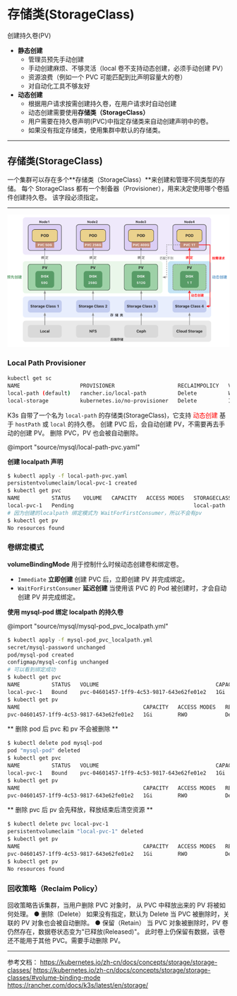 # 存储类(StorageClass)

创建持久卷(PV)

- **静态创建**
  - 管理员预先手动创建
  - 手动创建麻烦、不够灵活（local 卷不支持动态创建，必须手动创建 PV）
  - 资源浪费（例如一个 PVC 可能匹配到比声明容量大的卷）
  - 对自动化工具不够友好
- **动态创建**
  - 根据用户请求按需创建持久卷，在用户请求时自动创建
  - 动态创建需要使用**存储类（StorageClass）**
  - 用户需要在持久卷声明(PVC)中指定存储类来自动创建声明中的卷。
  - 如果没有指定存储类，使用集群中默认的存储类。

---

## 存储类(StorageClass)

一个集群可以存在多个**存储类（StorageClass）**来创建和管理不同类型的存储。
每个 StorageClass 都有一个制备器（Provisioner），用来决定使用哪个卷插件创建持久卷。 该字段必须指定。

---

![Alt text](imgs/image-3.png)

### Local Path Provisioner

```sh
kubectl get sc
NAME                   PROVISIONER                    RECLAIMPOLICY   VOLUMEBINDINGMODE      ALLOWVOLUMEEXPANSION   AGE
local-path (default)   rancher.io/local-path          Delete          WaitForFirstConsumer   false                  131m
local-storage          kubernetes.io/no-provisioner   Delete          Immediate              false                  35m
```

K3s 自带了一个名为 `local-path` 的存储类(StorageClass)，它支持 <label style="color:red">动态创建</label> 基于 `hostPath` 或 `local` 的持久卷。
创建 PVC 后，会自动创建 PV，不需要再去手动的创建 PV。
删除 PVC，PV 也会被自动删除。

@import "source/mysql/local-path-pvc.yaml"

**创建 localpath 声明**

```sh
$ kubectl apply -f local-path-pvc.yaml
persistentvolumeclaim/local-pvc-1 created
$ kubectl get pvc
NAME          STATUS    VOLUME   CAPACITY   ACCESS MODES   STORAGECLASS   AGE
local-pvc-1   Pending                                      local-path     7s
# 因为创建的localpath 绑定模式为 WaitForFirstConsumer，所以不会有pv
$ kubectl get pv
No resources found
```

### 卷绑定模式

**volumeBindingMode** 用于控制什么时候动态创建卷和绑定卷。

- `Immediate` **立即创建**
  创建 PVC 后，立即创建 PV 并完成绑定。
- `WaitForFirstConsumer` **延迟创建**
  当使用该 PVC 的 Pod 被创建时，才会自动创建 PV 并完成绑定。

**使用 mysql-pod 绑定 localpath 的持久卷**

@import "source/mysql/mysql-pod_pvc_localpath.yml"

```sh
$ kubectl apply -f mysql-pod_pvc_localpath.yml
secret/mysql-password unchanged
pod/mysql-pod created
configmap/mysql-config unchanged
# 可以看到绑定成功
$ kubectl get pvc
NAME          STATUS   VOLUME                                     CAPACITY   ACCESS MODES   STORAGECLASS   AGE
local-pvc-1   Bound    pvc-04601457-1ff9-4c53-9817-643e62fe01e2   1Gi        RWO            local-path     8m13s
$ kubectl get pv
NAME                                       CAPACITY   ACCESS MODES   RECLAIM POLICY   STATUS   CLAIM                 STORAGECLASS   REASON   AGE
pvc-04601457-1ff9-4c53-9817-643e62fe01e2   1Gi        RWO            Delete           Bound    default/local-pvc-1   local-path              29s
```

** 删除 pod 后 pvc 和 pv 不会被删除 **

```sh
$ kubectl delete pod mysql-pod
pod "mysql-pod" deleted
$ kubectl get pvc
NAME          STATUS   VOLUME                                     CAPACITY   ACCESS MODES   STORAGECLASS   AGE
local-pvc-1   Bound    pvc-04601457-1ff9-4c53-9817-643e62fe01e2   1Gi        RWO            local-path     11m
$ kubectl get pv
NAME                                       CAPACITY   ACCESS MODES   RECLAIM POLICY   STATUS   CLAIM                 STORAGECLASS   REASON   AGE
pvc-04601457-1ff9-4c53-9817-643e62fe01e2   1Gi        RWO            Delete           Bound    default/local-pvc-1   local-path              3m11s
```

** 删除 pvc 后 pv 会先释放，释放结束后清空资源 **

```sh
$ kubectl delete pvc local-pvc-1
persistentvolumeclaim "local-pvc-1" deleted
$ kubectl get pv
NAME                                       CAPACITY   ACCESS MODES   RECLAIM POLICY   STATUS     CLAIM                 STORAGECLASS   REASON   AGE
pvc-04601457-1ff9-4c53-9817-643e62fe01e2   1Gi        RWO            Delete           Released   default/local-pvc-1   local-path              3m47s
$ kubectl get pv
No resources found
```

### 回收策略（Reclaim Policy）

回收策略告诉集群，当用户删除 PVC 对象时， 从 PVC 中释放出来的 PV 将被如何处理。
● 删除（Delete）
如果没有指定，默认为 Delete
当 PVC 被删除时，关联的 PV 对象也会被自动删除。
● 保留（Retain）
当 PVC 对象被删除时，PV 卷仍然存在，数据卷状态变为"已释放(Released)"。
此时卷上仍保留有数据，该卷还不能用于其他 PVC。需要手动删除 PV。

---

参考文档：
https://kubernetes.io/zh-cn/docs/concepts/storage/storage-classes/
https://kubernetes.io/zh-cn/docs/concepts/storage/storage-classes/#volume-binding-mode
https://rancher.com/docs/k3s/latest/en/storage/
